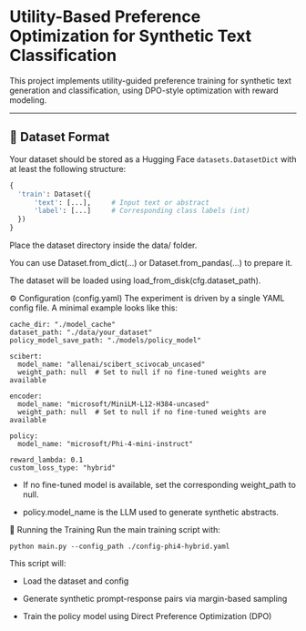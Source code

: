 # Utility-Based Preference Optimization for Synthetic Text Classification

This project implements utility-guided preference training for synthetic text generation and classification, using DPO-style optimization with reward modeling.

---

## 📁 Dataset Format

Your dataset should be stored as a Hugging Face `datasets.DatasetDict` with at least the following structure:

```python
{
  'train': Dataset({
      'text': [...],     # Input text or abstract
      'label': [...]     # Corresponding class labels (int)
  })
}
```


Place the dataset directory inside the data/ folder.

You can use Dataset.from_dict(...) or Dataset.from_pandas(...) to prepare it.

The dataset will be loaded using load_from_disk(cfg.dataset_path).


⚙️ Configuration (config.yaml)
The experiment is driven by a single YAML config file. A minimal example looks like this:
```
cache_dir: "./model_cache"
dataset_path: "./data/your_dataset"
policy_model_save_path: "./models/policy_model"

scibert:
  model_name: "allenai/scibert_scivocab_uncased"
  weight_path: null  # Set to null if no fine-tuned weights are available

encoder:
  model_name: "microsoft/MiniLM-L12-H384-uncased"
  weight_path: null  # Set to null if no fine-tuned weights are available

policy:
  model_name: "microsoft/Phi-4-mini-instruct"

reward_lambda: 0.1
custom_loss_type: "hybrid"
```
- If no fine-tuned model is available, set the corresponding weight_path to null.

- policy.model_name is the LLM used to generate synthetic abstracts.

🚀 Running the Training
Run the main training script with:

```
python main.py --config_path ./config-phi4-hybrid.yaml
```
This script will:

- Load the dataset and config

- Generate synthetic prompt-response pairs via margin-based sampling

- Train the policy model using Direct Preference Optimization (DPO)

